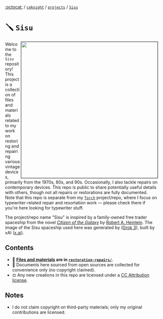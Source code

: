 [:octocat:](https://github.com) / [`cpknight`](https://github.com/cpknight) / [`projects`](https://github.com/cpknight/projects) / [`Sisu`](/)

# :screwdriver: `Sisu`

<img src="meta/sisu-spaceship-by-grok.jpg" width="450" border="1" align="right" />

Welcome to the `Sisu` repository! This project is a collection of files and materials related to my work on restoring and repairing various vintage devices, primarily from the 1970s, 80s, and 90s. Occasionally, I also tackle repairs on contemporary devices. This repo is public to share potentially useful details with others, though not all repairs or restorations are fully documented. Note that this repo is separate from my [`Torch`](https://github.com/cpknight/Torch) project/repo, where I focus on typewriter-related repair and resortation work &mdash; please check there if you're here looking for typewriter stuff. 

The project/repo name "Sisu" is inspired by a family-owned free trader spaceship from the novel [*Citizen of the Galaxy*](https://openlibrary.org/works/OL59679W/Citizen_of_the_Galaxy?edition=key%3A/books/OL10683415M) by [Robert A. Heinlein](https://openlibrary.org/authors/OL28641A/Robert_A._Heinlein). The image of the Sisu spaceship used here was generated by ([Grok 3](https://grok.com)), built by xAI ([x.ai](https://x.ai)).

## Contents
- :floppy_disk: **[Files and materials](restoration-repairs/) are in [`restoration-repairs/`](restorations-repairs/)**.
- :bookmark_tabs: Documents here sourced from open sources are collected for convenience only (no copyright claimed).
- :balance_scale: Any new creations in this repo are licensed under a [CC Attribution license](LICENSE.md).

## Notes
- I do not claim copyright on third-party materials; only my original contributions are licensed.
